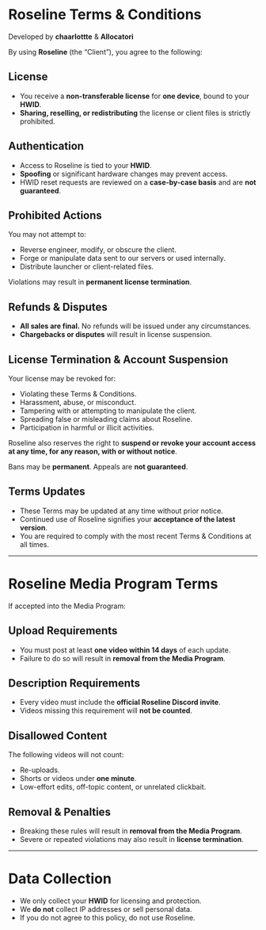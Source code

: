# Roseline Terms & Conditions
Developed by **chaarlottte** & **Allocatori**

By using **Roseline** (the “Client”), you agree to the following:

## License
- You receive a **non-transferable license** for **one device**, bound to your **HWID**.  
- **Sharing, reselling, or redistributing** the license or client files is strictly prohibited.  

## Authentication
- Access to Roseline is tied to your **HWID**.  
- **Spoofing** or significant hardware changes may prevent access.  
- HWID reset requests are reviewed on a **case-by-case basis** and are **not guaranteed**.  

## Prohibited Actions
You may not attempt to:  
- Reverse engineer, modify, or obscure the client.  
- Forge or manipulate data sent to our servers or used internally.  
- Distribute launcher or client-related files.  

Violations may result in **permanent license termination**.  

## Refunds & Disputes
- **All sales are final.** No refunds will be issued under any circumstances.  
- **Chargebacks or disputes** will result in license suspension.  

## License Termination & Account Suspension
Your license may be revoked for:  
- Violating these Terms & Conditions.  
- Harassment, abuse, or misconduct.  
- Tampering with or attempting to manipulate the client.  
- Spreading false or misleading claims about Roseline.  
- Participation in harmful or illicit activities.  

Roseline also reserves the right to **suspend or revoke your account access at any time, for any reason, with or without notice**.  

Bans may be **permanent**. Appeals are **not guaranteed**.  

## Terms Updates
- These Terms may be updated at any time without prior notice.  
- Continued use of Roseline signifies your **acceptance of the latest version**.  
- You are required to comply with the most recent Terms & Conditions at all times.  

---

# Roseline Media Program Terms

If accepted into the Media Program:  

## Upload Requirements
- You must post at least **one video within 14 days** of each update.  
- Failure to do so will result in **removal from the Media Program**.  

## Description Requirements
- Every video must include the **official Roseline Discord invite**.  
- Videos missing this requirement will **not be counted**.  

## Disallowed Content
The following videos will not count:  
- Re-uploads.  
- Shorts or videos under **one minute**.  
- Low-effort edits, off-topic content, or unrelated clickbait.  

## Removal & Penalties
- Breaking these rules will result in **removal from the Media Program**.  
- Severe or repeated violations may also result in **license termination**.  

---

# Data Collection
- We only collect your **HWID** for licensing and protection.  
- We **do not** collect IP addresses or sell personal data.  
- If you do not agree to this policy, do not use Roseline.  
